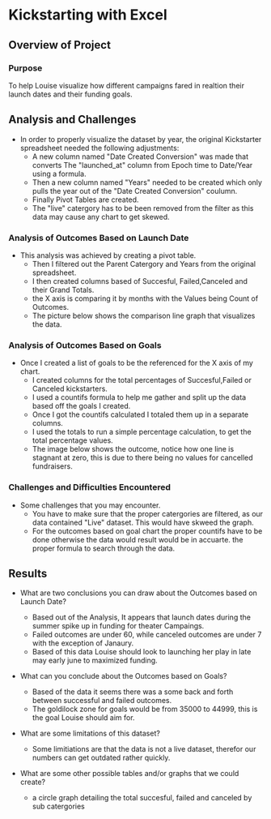 # Kickstarting with Excel

## Overview of Project

### Purpose
To help Louise visualize how different campaigns fared in realtion their launch dates and their funding goals.

## Analysis and Challenges
- In order to properly visualize the dataset by year, the original Kickstarter spreadsheet needed the following adjustments:
	* A new column named "Date Created Conversion" was made that converts The "launched_at" column from Epoch time to Date/Year using a formula.
	* Then a new column named "Years" needed to be created which only pulls the year out of the "Date Created Conversion" coulumn.
	* Finally Pivot Tables are created. 
	* The "live" catergory has to be been removed from the filter as this data may cause any chart to get skewed.
### Analysis of Outcomes Based on Launch Date
- This analysis was achieved by creating a pivot table. 
	* Then  I filtered out the Parent Catergory and Years from the original spreadsheet. 
	* I then created columns based of Succesful, Failed,Canceled and their Grand Totals.
	* the X axis is comparing it by months with the Values being Count of Outcomes. 
	* The picture below shows the comparison line graph that visualizes the data.
	
	
### Analysis of Outcomes Based on Goals
- Once I created a list of goals to be the referenced for the X axis of my chart. 
	* I created columns for the total percentages of Succesful,Failed or Canceled kickstarters.
	* I used a countifs formula to help me gather and split up the data based off the goals I created. 
	* Once I got the countifs calculated I totaled them up in a separate columns.
	* I used the totals to run a simple percentage calculation, to get the total percentage values.
	* The image below shows the outcome, notice how one line is stagnant at zero, this is due to there being no values for cancelled fundraisers.
	
### Challenges and Difficulties Encountered
- Some challenges that you may encounter.
	* You have to make sure that the proper catergories are filtered, as our data contained "Live" dataset. This would have skweed the graph.
	* For the outcomes based on goal chart the proper countifs have to be done otherwise the data would result would be in accuarte. the proper formula to search through the data.
## Results

- What are two conclusions you can draw about the Outcomes based on Launch Date?
	* Based out of the Analysis, It appears that launch dates during the summer spike up in funding for theater Campaings.
	* Failed outcomes are under 60, while canceled outcomes are under 7 with the exception of Janaury.
	* Based of this data Louise should look to launching her play in late may early june to maximized funding.
	
- What can you conclude about the Outcomes based on Goals?
	* Based of the data it seems there was a some back and forth between successful and failed outcomes.
	* The goldilock zone for goals would be from 35000 to 44999, this is the goal Louise should aim for.
	
- What are some limitations of this dataset?
	* Some limitiations are that the data is not a live dataset, therefor our numbers can get outdated rather quickly. 

- What are some other possible tables and/or graphs that we could create?
	* a circle graph detailing the total succesful, failed and canceled by sub catergories
	
